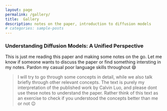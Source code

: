 ```yaml
---
layout: page
permalink: /gallery/
title:  Gallery
description: notes on the paper, introduction to diffusion models
# categories: sample-posts
---
```

### Understanding Diffusion Models: A Unified Perspective

This is just me reading this paper and making some notes on the go. Let me know if someone wants to discuss the paper or find something intersting in my notes. Pardon my casual poor language skills throughout 😄

> I will try to go through some concepts in detail, while we also talk briefly through other relevant concepts. The text is purely my interpretation of the published work by Calvin Luo, and please dont use these notes to understand the paper. Rather think of this text as an exercise to check if you understood the concepts better than me or not 😉


<!-- ---
layout: gallery
permalink: /gallery/
title: Gallery
description: Scroll through the years with me! 'All the world's a stage, and all the men and women merely players. They have their exits and their entrances; And one man in his time plays many parts.'
years: [2024, 2023, 2022, 2021, 2020]
nav: true
nav_order: 1
---

<div class="post">

{%- for y in page.years %}
  <h2 class="year">{{y}}</h2>
    {% bibliography -f talks -q @*[year={{y}}]* %}
{% endfor %}

</div> -->